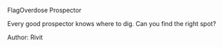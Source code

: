 FlagOverdose
Prospector

Every good prospector knows where to dig. Can you find the right spot?

Author: Rivit
